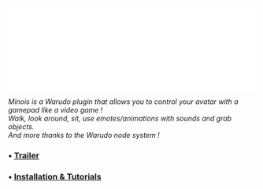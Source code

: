 <p align="center"><img src="logo.png">

*Minois is a Warudo plugin that allows you to control your avatar with a gamepad like a video game !*<br>
*Walk, look around, sit, use emotes/animations with sounds and grab objects.*<br>
*And more thanks to the Warudo node system !*

### • [Trailer](https://www.youtube.com/watch?v=vtUI14kUI0E&list=PLsCfo5LMWmEd-3MoXn6qHRqKDmKdUo0hu&index=1)

### • [Installation & Tutorials](https://www.notion.so/andyhellgrim/Minois-Warudo-Plugin-1c0b736a3e05801481b5f28fc0a03d72?pvs=4)
